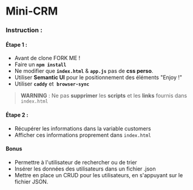 # Mini-CRM

### Instruction :

#### Étape 1 : 

- Avant de clone FORK ME !
- Faire un __`npm install`__
- Ne modifier que __`index.html`__ & __`app.js`__ pas de __css perso__.
- Utiliser __Semantic UI__ pour le positionnement des éléments "Enjoy !"
- Utiliser __`caddy`__ et  __`browser-sync`__

> **WARNING** : Ne pas __supprimer__ les __scripts__ et les __links__ fournis dans `index.html`

#### Étape 2 :

- Récupérer les informations dans la variable customers
- Afficher ces informations proprement dans `index.html`

#### Bonus
- Permettre à l'utilisateur de rechercher ou de trier
- Insérer les données des utilisateurs dans un fichier .json
- Mettre en place un CRUD pour les utilisateurs, en s'appuyant sur le fichier JSON.
